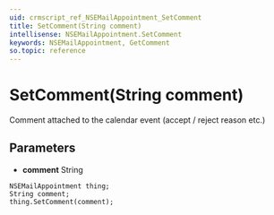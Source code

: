 ```yaml
---
uid: crmscript_ref_NSEMailAppointment_SetComment
title: SetComment(String comment)
intellisense: NSEMailAppointment.SetComment
keywords: NSEMailAppointment, GetComment
so.topic: reference
---
```


# SetComment(String comment)

Comment attached to the calendar event (accept / reject reason etc.)

## Parameters

* **comment** String

```crmscript
NSEMailAppointment thing;
String comment;
thing.SetComment(comment);
```

